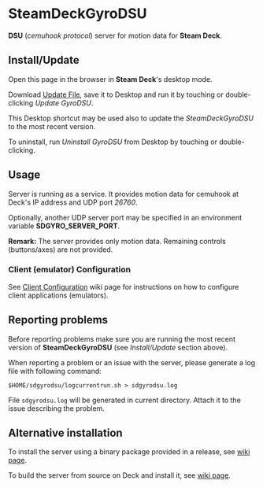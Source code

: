 # SteamDeckGyroDSU
**DSU** (*cemuhook protocol*) server for motion data for **Steam Deck**.

## Install/Update

Open this page in the browser in **Steam Deck**'s desktop mode.

Download [Update File](https://github.com/kmicki/SteamDeckGyroDSU/releases/latest/download/update-sdgyrodsu.desktop), save it to Desktop and run it by touching or double-clicking *Update GyroDSU*.

This Desktop shortcut may be used also to update the *SteamDeckGyroDSU* to the most recent version.

To uninstall, run *Uninstall GyroDSU* from Desktop by touching or double-clicking.
    
## Usage

Server is running as a service. It provides motion data for cemuhook at Deck's IP address and UDP port *26760*.

Optionally, another UDP server port may be specified in an environment variable **SDGYRO_SERVER_PORT**.

**Remark:** The server provides only motion data. Remaining controls (buttons/axes) are not provided.

### Client (emulator) Configuration

See [Client Configuration](https://github.com/kmicki/SteamDeckGyroDSU/wiki/Client-Configuration) wiki page for instructions on how to configure client applications (emulators).

## Reporting problems

Before reporting problems make sure you are running the most recent version of **SteamDeckGyroDSU** (see *Install/Update* section above).

When reporting a problem or an issue with the server, please generate a log file with following command:

    $HOME/sdgyrodsu/logcurrentrun.sh > sdgyrodsu.log
    
File `sdgyrodsu.log` will be generated in current directory. Attach it to the issue describing the problem.

## Alternative installation

To install the server using a binary package provided in a release, see [wiki page](https://github.com/kmicki/SteamDeckGyroDSU/wiki/Alternative-installation-instructions).

To build the server from source on Deck and install it, see [wiki page](https://github.com/kmicki/SteamDeckGyroDSU/wiki/Build-and-install-from-source).
